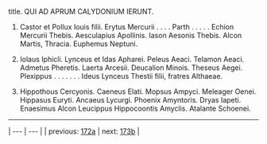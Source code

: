 title. QUI AD APRUM CALYDONIUM IERUNT.



1. Castor et Pollux Iouis filii. Erytus Mercurii . . . . Parth . . . . . Echion Mercurii Thebis. Aesculapius Apollinis. Iason Aesonis Thebis. Alcon Martis, Thracia. Euphemus Neptuni.



2. Iolaus Iphicli. Lynceus et Idas Apharei. Peleus Aeaci. Telamon Aeaci. Admetus Pheretis. Laerta Arcesii. Deucalion Minois. Theseus Aegei. Plexippus . . . . . . . Ideus Lynceus Thestii filii, fratres Althaeae.



3. Hippothous Cercyonis. Caeneus Elati. Mopsus Ampyci. Meleager Oenei. Hippasus Euryti. Ancaeus Lycurgi. Phoenix Amyntoris. Dryas Iapeti. Enaesimus Alcon Leucippus Hippocoontis Amyclis. Atalante Schoenei.



---

| --- | --- |
| previous: [172a](../172a/) | next: [173b](../173b/) |